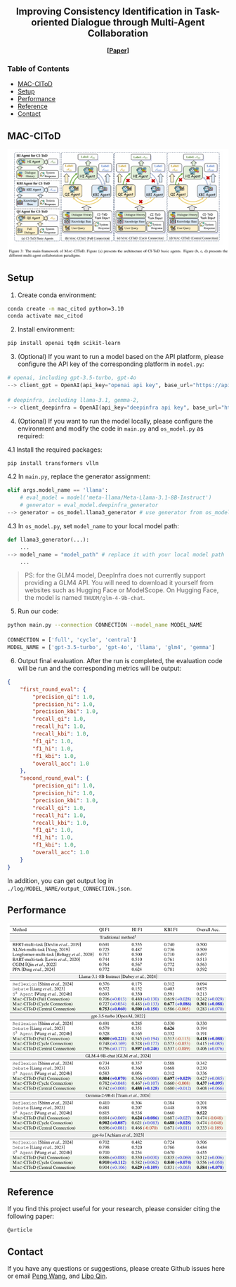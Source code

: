 <h2 align="center">Improving Consistency Identification in Task-oriented Dialogue through Multi-Agent Collaboration</h2>

<p align="center">
  <b>
  [<a href="paper_url">Paper</a>]
  </b>
  <br/>
</p>

### Table of Contents
- [MAC-CIToD](#mac-citod)
- [Setup](#setup)
- [Performance](#performance)
- [Reference](#reference)
- [Contact](#contact)

## MAC-CIToD
![The main framework of MAC-CIToD](img/main.png)

## Setup
1. Create conda environment:
```bash
conda create -n mac_citod python=3.10
conda activate mac_citod
```

2. Install environment:
```bash
pip install openai tqdm scikit-learn
```

3. (Optional) If you want to run a model based on the API platform, please configure the API key of the corresponding platform in `model.py`:
```python
# openai, including gpt-3.5-turbo, gpt-4o
--> client_gpt = OpenAI(api_key="openai api key", base_url="https://api.openai.com/v1")

# deepinfra, including llama-3.1, gemma-2, 
--> client_deepinfra = OpenAI(api_key="deepinfra api key", base_url="https://api.deepinfra.com/v1/openai")
```

4. (Optional) If you want to run the model locally, please configure the environment and modify the code in `main.py` and `os_model.py` as required:

4.1 Install the required packages:
```bash
pip install transformers vllm
```

4.2 In `main.py`, replace the generator assignment:
```python
elif args.model_name == 'llama':
    # eval_model = model('meta-llama/Meta-Llama-3.1-8B-Instruct')
    # generator = eval_model.deepinfra_generator
--> generator = os_model.llama3_generator # use generator from os_model.py instead of model.py
```
4.3 In `os_model.py`, set `model_name` to your local model path:
```python
def llama3_generator(...):
    ...
--> model_name = "model_path" # replace it with your local model path
    ...
```
>PS: for the GLM4 model, DeepInfra does not currently support providing a GLM4 API. You will need to download it yourself from websites such as Hugging Face or ModelScope. On Hugging Face, the model is named `THUDM/glm-4-9b-chat`.

5. Run our code:
```bash
python main.py --connection CONNECTION --model_name MODEL_NAME

CONNECTION = ['full', 'cycle', 'central']
MODEL_NAME = ['gpt-3.5-turbo', 'gpt-4o', 'llama', 'glm4', 'gemma']
```

6. Output final evaluation. After the run is completed, the evaluation code will be run and the corresponding metrics will be output:
```json
{
    "first_round_eval": {
        "precision_qi": 1.0,
        "precision_hi": 1.0,
        "precision_kbi": 1.0,
        "recall_qi": 1.0,
        "recall_hi": 1.0,
        "recall_kbi": 1.0,
        "f1_qi": 1.0,
        "f1_hi": 1.0,
        "f1_kbi": 1.0,
        "overall_acc": 1.0
    },
    "second_round_eval": {
        "precision_qi": 1.0,
        "precision_hi": 1.0,
        "precision_kbi": 1.0,
        "recall_qi": 1.0,
        "recall_hi": 1.0,
        "recall_kbi": 1.0,
        "f1_qi": 1.0,
        "f1_hi": 1.0,
        "f1_kbi": 1.0,
        "overall_acc": 1.0
    }
}
```
In addition, you can get output log in `./log/MODEL_NAME/output_CONNECTION.json`.

## Performance
![Main results](img/performance.png)

## Reference
If you find this project useful for your research, please consider citing the following paper:
```
@article
```

## Contact
If you have any questions or suggestions, please create Github issues here or email [Peng Wang](mailto:wpengxss@gmail.com), and [Libo Qin](mailto:lbqin@csu.edu.cn).